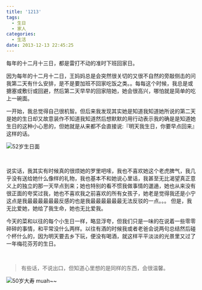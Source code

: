 ```yaml
---
title: '1213'
tags:
  - 生日
  - 家人
categories:
  - 生活
date: 2013-12-13 22:45:25
---
```

每年的十二月十三日，都是雷打不动的准时下班回家日。

因为每年的十二月十二日，王妈妈总是会突然很关切的又很不自然的旁敲侧击的问我第二天有什么安排，是不是要加班不回家吃饭之类。。每每这个时候，我总是或搪塞或敷衍或回避，然后第二天早早的回家陪她，她会很高兴，哪怕就是简单的吃上一碗面。

一开始，我总觉得自己很机智。但后来我发现其实她是知道我知道她所说的第二天是她的生日却又故意装作不知道我知道然后想默默的用行动表示我的确是是知道她生日的这种小心思的，但她就是从来都不会直接说:『明天我生日，你要早点回来』这样的话。

<!--more-->

![52岁生日面](http://7xr6h2.com1.z0.glb.clouddn.com/2012mum-bday.jpg)

<br>

说实话，我其实有时候真的很烦她的罗里吧嗦，我也不喜欢她这个老虎脾气，我几乎没有送给她什么像样的礼物，我也基本不和她说心里话，我甚至无比渴望真正意义上的独立的那一天早点到来；她也特别的看不惯我做事情的邋遢，她也从来没有很正面的夸奖过我，她也不喜欢我之前喜欢的所有女孩子，她老是觉得我还是小宁这点是我最最最最最最反感的也是我最最最最最最无法反驳的一点。。。 但是，我无比爱她，她给了我生命，她也无比爱我。

今天的菜和以往的每个小生日一样，略显浮夸，但我们只是一味的在说着一些零零碎碎的事情，和平常没什么两样。以往有酒的时候我或者老爸会说两句总结然后碰个杯什么的，因为明天要去乡下玩，便没有喝酒，就这样平平淡淡的光景里又过了一年梅花芬芳的生日。

<br>

> 有些话，不说出口，但知道心里想的是同样的东西，会很温馨。

![50岁大寿 muah~~](http://7xr6h2.com1.z0.glb.clouddn.com/%E5%A6%88%E5%A6%8860.jpg)

